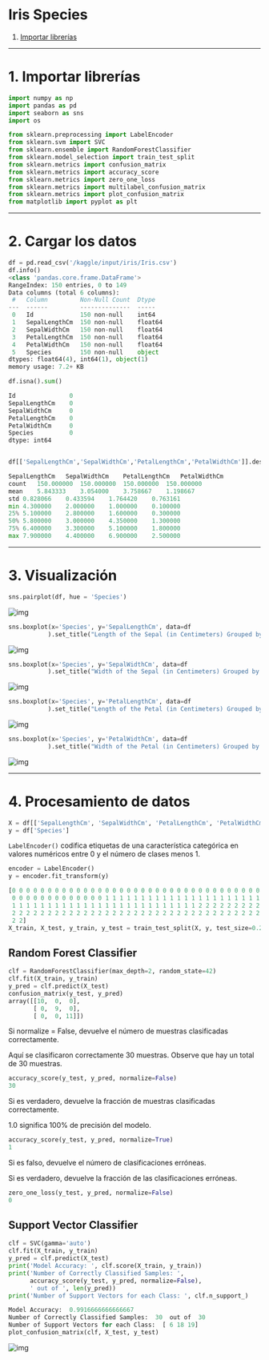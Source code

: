 # Iris Species

1. [Importar librerías ](#schema1)

<hr>

<a name="schema1"></a>

# 1. Importar librerías

~~~python
import numpy as np
import pandas as pd
import seaborn as sns
import os

from sklearn.preprocessing import LabelEncoder
from sklearn.svm import SVC
from sklearn.ensemble import RandomForestClassifier
from sklearn.model_selection import train_test_split
from sklearn.metrics import confusion_matrix
from sklearn.metrics import accuracy_score
from sklearn.metrics import zero_one_loss
from sklearn.metrics import multilabel_confusion_matrix
from sklearn.metrics import plot_confusion_matrix
from matplotlib import pyplot as plt
~~~
<hr>

<a name="schema2"></a>

# 2. Cargar los datos
~~~python
df = pd.read_csv('/kaggle/input/iris/Iris.csv')
df.info()
<class 'pandas.core.frame.DataFrame'>
RangeIndex: 150 entries, 0 to 149
Data columns (total 6 columns):
 #   Column         Non-Null Count  Dtype  
---  ------         --------------  -----  
 0   Id             150 non-null    int64  
 1   SepalLengthCm  150 non-null    float64
 2   SepalWidthCm   150 non-null    float64
 3   PetalLengthCm  150 non-null    float64
 4   PetalWidthCm   150 non-null    float64
 5   Species        150 non-null    object 
dtypes: float64(4), int64(1), object(1)
memory usage: 7.2+ KB

df.isna().sum()

Id               0
SepalLengthCm    0
SepalWidthCm     0
PetalLengthCm    0
PetalWidthCm     0
Species          0
dtype: int64


df[['SepalLengthCm','SepalWidthCm','PetalLengthCm','PetalWidthCm']].describe()

SepalLengthCm	SepalWidthCm	PetalLengthCm	PetalWidthCm
count	150.000000	150.000000	150.000000	150.000000
mean	5.843333	3.054000	3.758667	1.198667
std	0.828066	0.433594	1.764420	0.763161
min	4.300000	2.000000	1.000000	0.100000
25%	5.100000	2.800000	1.600000	0.300000
50%	5.800000	3.000000	4.350000	1.300000
75%	6.400000	3.300000	5.100000	1.800000
max	7.900000	4.400000	6.900000	2.500000
~~~
<hr>

<a name="schema3"></a>

# 3. Visualización
~~~python
sns.pairplot(df, hue = 'Species')
~~~
![img](./images/plot.png")

~~~python
sns.boxplot(x='Species', y='SepalLengthCm', data=df
           ).set_title("Length of the Sepal (in Centimeters) Grouped by Species")
~~~
![img](./images/slcm.png")
~~~python
sns.boxplot(x='Species', y='SepalWidthCm', data=df
           ).set_title("Width of the Sepal (in Centimeters) Grouped by Species")
~~~
![img](./images/swcm.png")

~~~python
sns.boxplot(x='Species', y='PetalLengthCm', data=df
           ).set_title("Length of the Petal (in Centimeters) Grouped by Species")
~~~
![img](./images/plcm.png")

~~~python
sns.boxplot(x='Species', y='PetalWidthCm', data=df
           ).set_title("Width of the Petal (in Centimeters) Grouped by Species")
~~~
![img](./images/pwcm.png")


<hr>

<a name="schema4"></a>

# 4. Procesamiento de datos

~~~python
X = df[['SepalLengthCm', 'SepalWidthCm', 'PetalLengthCm', 'PetalWidthCm']]
y = df['Species']
~~~

`LabelEncoder()` codifica etiquetas de una característica categórica en valores numéricos entre 0 y el número de clases menos 1. 
~~~python
encoder = LabelEncoder()
y = encoder.fit_transform(y)

[0 0 0 0 0 0 0 0 0 0 0 0 0 0 0 0 0 0 0 0 0 0 0 0 0 0 0 0 0 0 0 0 0 0 0 0 0
 0 0 0 0 0 0 0 0 0 0 0 0 0 1 1 1 1 1 1 1 1 1 1 1 1 1 1 1 1 1 1 1 1 1 1 1 1
 1 1 1 1 1 1 1 1 1 1 1 1 1 1 1 1 1 1 1 1 1 1 1 1 1 1 2 2 2 2 2 2 2 2 2 2 2
 2 2 2 2 2 2 2 2 2 2 2 2 2 2 2 2 2 2 2 2 2 2 2 2 2 2 2 2 2 2 2 2 2 2 2 2 2
 2 2]
X_train, X_test, y_train, y_test = train_test_split(X, y, test_size=0.20, random_state=42)
~~~

## Random Forest Classifier
~~~python
clf = RandomForestClassifier(max_depth=2, random_state=42)
clf.fit(X_train, y_train)
y_pred = clf.predict(X_test)
confusion_matrix(y_test, y_pred)
array([[10,  0,  0],
       [ 0,  9,  0],
       [ 0,  0, 11]])
~~~
Si normalize = False, devuelve el número de muestras clasificadas correctamente.

Aquí se clasificaron correctamente 30 muestras. Observe que hay un total de 30 muestras.
~~~python
accuracy_score(y_test, y_pred, normalize=False) 
30
~~~
Si es verdadero, devuelve la fracción de muestras clasificadas correctamente.

1.0 significa 100% de precisión del modelo.
~~~python
accuracy_score(y_test, y_pred, normalize=True) 
1
~~~

Si es falso, devuelve el número de clasificaciones erróneas.

Si es verdadero, devuelve la fracción de las clasificaciones erróneas.
~~~python
zero_one_loss(y_test, y_pred, normalize=False)
0
~~~

## Support Vector Classifier
~~~python
clf = SVC(gamma='auto')
clf.fit(X_train, y_train)
y_pred = clf.predict(X_test)
print('Model Accuracy: ', clf.score(X_train, y_train))
print('Number of Correctly Classified Samples: ', 
      accuracy_score(y_test, y_pred, normalize=False), 
      ' out of ', len(y_pred))
print('Number of Support Vectors for each Class: ', clf.n_support_)

Model Accuracy:  0.9916666666666667
Number of Correctly Classified Samples:  30  out of  30
Number of Support Vectors for each Class:  [ 6 18 19]
plot_confusion_matrix(clf, X_test, y_test)

~~~
![img](./images/con.png")